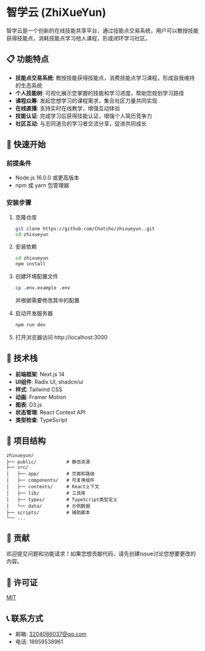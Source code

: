 # 智学云 (ZhiXueYun)

智学云是一个创新的在线技能共享平台，通过技能点交易系统，用户可以教授技能获得技能点，消耗技能点学习他人课程，形成闭环学习社区。

## 📋 功能特点

- **技能点交易系统**: 教授技能获得技能点，消费技能点学习课程，形成自我维持的生态系统
- **个人技能树**: 可视化展示您掌握的技能和学习进度，帮助您规划学习路径
- **课程众筹**: 发起您想学习的课程需求，集合社区力量共同实现
- **在线直播**: 支持实时在线教学，增强互动体验
- **技能认证**: 完成学习后获得技能认证，增强个人简历竞争力
- **社区互动**: 与志同道合的学习者交流分享，促进共同成长

## 🚀 快速开始

### 前提条件

- Node.js 16.0.0 或更高版本
- npm 或 yarn 包管理器

### 安装步骤

1. 克隆仓库
   ```bash
   git clone https://github.com/Chatiho/zhixueyun..git
   cd zhixueyun
   ```

2. 安装依赖
   ```bash
   cd zhixueyun
   npm install
   ```

3. 创建环境配置文件
   ```bash
   cp .env.example .env
   ```
   并根据需要修改其中的配置

4. 启动开发服务器
   ```bash
   npm run dev
   ```

5. 打开浏览器访问 http://localhost:3000

## 🧰 技术栈

- **前端框架**: Next.js 14
- **UI组件**: Radix UI, shadcn/ui
- **样式**: Tailwind CSS
- **动画**: Framer Motion
- **图表**: D3.js
- **状态管理**: React Context API
- **类型检查**: TypeScript

## 📱 项目结构

```
zhixueyun/
├── public/           # 静态资源
├── src/
│   ├── app/          # 页面和路由
│   ├── components/   # 可复用组件
│   ├── contexts/     # React上下文
│   ├── lib/          # 工具库
│   ├── types/        # TypeScript类型定义
│   └── data/         # 示例数据
├── scripts/          # 辅助脚本
└── ...
```

## 🤝 贡献

欢迎提交问题和功能请求！如果您想贡献代码，请先创建issue讨论您想要更改的内容。

## 📄 许可证

[MIT](LICENSE)

## 📞 联系方式

- 邮箱: 3204066037@qq.com
- 电话: 18959538961
